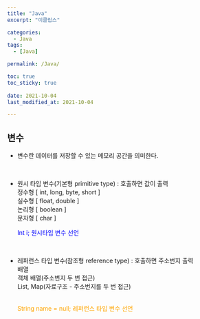 ```yaml
---
title: "Java"
excerpt: "이클립스"

categories:
  - Java
tags:
  - [Java]

permalink: /Java/

toc: true
toc_sticky: true
 
date: 2021-10-04
last_modified_at: 2021-10-04

---
```


## 변수

* 변수란 데이터를 저장할 수 있는 메모리 공간을 의미한다.
<br>

* 원시 타입 변수(기본형 primitive type) : 호출하면 값이 출력 <br>
    정수형 [ int, long, byte, short ] <br>
    실수형 [ float, double ] <br>
    논리형 [ boolean ] <br>
    문자형 [ char ]
    <br>

    <span style="color:blue"> Int i; 원시타입 변수 선언 </span>
<br>

* 레퍼런스 타입 변수(참조형 reference type) : 호출하면 주소번지 출력 <br>
    배열 <br>
    객체 배열(주소번지 두 번 접근) <br>
    List, Map(자료구조 - 주소번지를 두 번 접근) <br>
    <br>
    
    <span style="color:orange"> String name = null; 레퍼런스 타입 변수 선언 </span>


<br>

<script src="https://gist.github.com/shhhaej/2088caa8ac22219343c1773bd4a02715.js"></script>